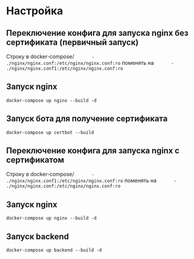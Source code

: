 # Настройка

## Переключение конфига для запуска nginx без сертификата (первичный запуск)
Строку в docker-compose/
`      - ./nginx/nginx.conf:/etc/nginx/nginx.conf:ro` 
поменять на 
`      - ./nginx/nginx.conf1:/etc/nginx/nginx.conf:ro` 

## Запуск nginx 
`docker-compose up nginx --build -d`

## Запуск бота для получение сертификата 
`docker-compose up certbot --build`

## Переключение конфига для запуска nginx с сертификатом
Строку в docker-compose/
`      - ./nginx/nginx.conf1:/etc/nginx/nginx.conf:ro` 
поменять на 
`      - ./nginx/nginx.conf:/etc/nginx/nginx.conf:ro` 

## Запуск nginx 
`docker-compose up nginx --build -d`

## Запуск backend 
`docker-compose up backend --build -d`
